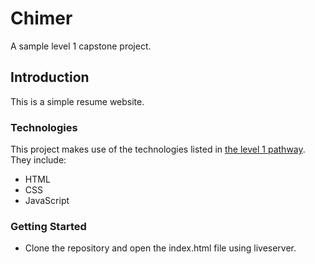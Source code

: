 # Chimer
A sample level 1 capstone project.

## Introduction
This is a simple resume website.

### Technologies

This project makes use of the technologies listed in [the level 1 pathway](https://codexacademy.badgr.com/public/pathway/5df3b7bc46e0fb002140cd03). They include:

- HTML
- CSS
- JavaScript

### Getting Started

- Clone the repository and open the index.html file using liveserver.

